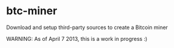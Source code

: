 btc-miner
=========

Download and setup third-party sources to create a Bitcoin miner

WARNING: As of April 7 2013, this is a work in progress :)
